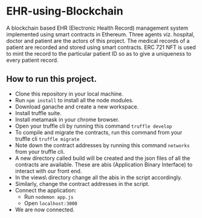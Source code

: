 # EHR-using-Blockchain
A blockchain based EHR (Electronic Health Record) management system implemented using smart contracts in Ethereum.
Three agents viz. hospital, doctor and patient are the actors of this project. The medical records of a patient are recorded and stored using smart contracts.
ERC 721 NFT is used to mint the record to the particular patient ID so as to give a uniqueness to every patient record.
## How to run this project.
* Clone this repository in your local machine. 
* Run ```npm install``` to install all the node modules.
* Download ganache and create a new workspace.
* Install truffle suite.
* Install metamask in your chrome browser.
* Open your truffle cli by running this command ```truffle develop```
* To compile and migrate the contracts, run this command from your truffle cli ```truffle migrate``` 
* Note down the contract addresses by running this command ```networks``` from your truffle cli.
* A new directory called build will be created and the json files of all the contracts are available. These are abis (Application Binary Interface) to interact with our front end.
* In the views\ directory change all the abis in the script accordingly.
* Similarly, change the contract addresses in the script.
* Connect the application:
  * Run ```nodemon app.js```
  * Open ```localhost:3000```
* We are now connected.
